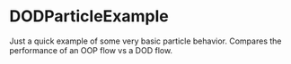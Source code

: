 # DODParticleExample

Just a quick example of some very basic particle behavior. Compares the performance of an OOP flow vs a DOD flow.